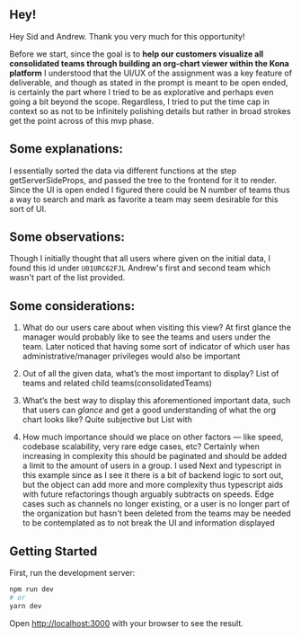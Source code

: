 ## Hey!

Hey Sid and Andrew. Thank you very much for this opportunity!

Before we start, since the goal is to **help our customers visualize all consolidated teams through building an org-chart viewer within the Kona platform** I understood that the UI/UX of the assignment was a key feature of deliverable, and though as stated in the prompt is meant to be open ended, is certainly the part where I tried to be as explorative and perhaps even going a bit beyond the scope. Regardless, I tried to put the time cap in context so as not to be infinitely polishing details but rather in broad strokes get the point across of this mvp phase.

## Some explanations:

I essentially sorted the data via different functions at the step getServerSideProps, and passed the tree to the frontend for it to render. Since the UI is open ended I figured there could be N number of teams thus a way to search and mark as favorite a team may seem desirable for this sort of UI.

## Some observations:

Though I initially thought that all users where given on the initial data, I found this id under `U01URC62FJL` Andrew's first and second team which wasn't part of the list provided.

## Some considerations:

1. What do our users care about when visiting this view?
   At first glance the manager would probably like to see the teams and users under the team. Later noticed that having some sort of indicator of which user has administrative/manager privileges would also be important

2. Out of all the given data, what’s the most important to display?
   List of teams and related child teams(consolidatedTeams)

3. What’s the best way to display this aforementioned important data, such that users can _glance_ and get a good understanding of what the org chart looks like?
   Quite subjective but List with

4. How much importance should we place on other factors — like speed, codebase scalability, very rare edge cases, etc?
   Certainly when increasing in complexity this should be paginated and should be added a limit to the amount of users in a group.
   I used Next and typescript in this example since as I see it there is a bit of backend logic to sort out, but the object can add more and more complexity thus typescript aids with future refactorings though arguably subtracts on speeds.
   Edge cases such as channels no longer existing, or a user is no longer part of the organization but hasn't been deleted from the teams may be needed to be contemplated as to not break the UI and information displayed

## Getting Started

First, run the development server:

```bash
npm run dev
# or
yarn dev
```

Open [http://localhost:3000](http://localhost:3000) with your browser to see the result.
